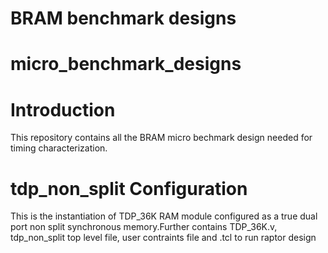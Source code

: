 # BRAM benchmark designs

# micro_benchmark_designs

# Introduction
This repository contains all the BRAM micro bechmark design needed for timing characterization. 

# tdp_non_split Configuration 

 This is the instantiation of TDP_36K RAM module configured as a true dual port non split synchronous memory.Further contains TDP_36K.v, tdp_non_split top level file, user contraints file and .tcl to run raptor design 
 
